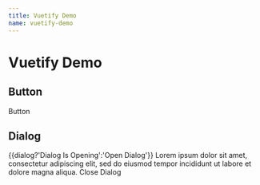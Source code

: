 ```yaml
---
title: Vuetify Demo
name: vuetify-demo
---
```


<script setup>
import {ref} from 'vue'
const dialog = ref(false)
</script>

# Vuetify Demo

## Button

<div>
  <v-btn>
    Button
  </v-btn>
</div>

## Dialog

<div>
  <v-btn @click="dialog = true">
    {{dialog?'Dialog Is Opening':'Open Dialog'}}
  </v-btn>
  <v-dialog v-model="dialog" :width="500" >
    <v-card>
        <v-card-text>
          Lorem ipsum dolor sit amet, consectetur adipiscing elit, sed do eiusmod tempor incididunt ut labore et dolore magna aliqua.
        </v-card-text>
        <v-card-actions>
          <v-btn color="primary" block @click="dialog = false">Close Dialog</v-btn>
        </v-card-actions>
      </v-card>
  </v-dialog>
</div>
